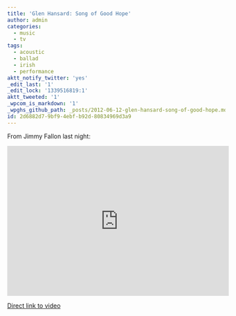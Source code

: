 ```yaml
---
title: 'Glen Hansard: Song of Good Hope'
author: admin
categories:
  - music
  - tv
tags:
  - acoustic
  - ballad
  - irish
  - performance
aktt_notify_twitter: 'yes'
_edit_last: '1'
_edit_lock: '1339516819:1'
aktt_tweeted: '1'
_wpcom_is_markdown: '1'
_wpghs_github_path: _posts/2012-06-12-glen-hansard-song-of-good-hope.md
id: 2d6882d7-9bf9-4ebf-b92d-80834969d3a9
---
```

<p>From Jimmy Fallon last night:</p>
<p><iframe id="nbc-video-widget" width="512" height="347" src="http://www.nbc.com/assets/video/widget/widget.html?vid=1405843" frameborder="0"></iframe></p>
<p><a href="http://www.latenightwithjimmyfallon.com/video/glen-hansard-song-of-good-hope-6-11-12/1405843">Direct link to video</a></p>

